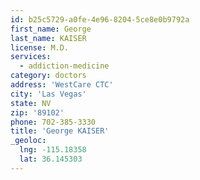 ```yaml
---
id: b25c5729-a0fe-4e96-8204-5ce8e0b9792a
first_name: George
last_name: KAISER
license: M.D.
services:
  - addiction-medicine
category: doctors
address: 'WestCare CTC'
city: 'Las Vegas'
state: NV
zip: '89102'
phone: 702-385-3330
title: 'George KAISER'
_geoloc:
  lng: -115.18358
  lat: 36.145303
---
```

